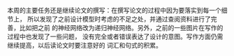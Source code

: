本周的主要任务还是继续论文的撰写：在撰写论文的过程中因为要落实到每一个细节上，
所以发现了之前设计模型时考虑的不足之处，并通过查阅资料进行了完善，比如把之前
的神经网络改为递归神经网络。另外，之前的一些图片在写作的过程中也发现了一些问题，
没有完全或者错误表达了设计的意图。写作方面仍需继续提高，以后读论文时要注意好的
词汇和句式的积累。
